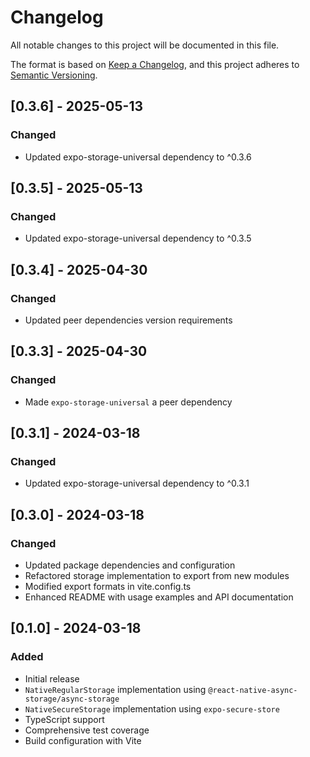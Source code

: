 # Changelog

All notable changes to this project will be documented in this file.

The format is based on [Keep a Changelog](https://keepachangelog.com/en/1.0.0/),
and this project adheres to [Semantic Versioning](https://semver.org/spec/v2.0.0.html).

## [0.3.6] - 2025-05-13

### Changed

- Updated expo-storage-universal dependency to ^0.3.6

## [0.3.5] - 2025-05-13

### Changed

- Updated expo-storage-universal dependency to ^0.3.5

## [0.3.4] - 2025-04-30

### Changed

- Updated peer dependencies version requirements

## [0.3.3] - 2025-04-30

### Changed

- Made `expo-storage-universal` a peer dependency

## [0.3.1] - 2024-03-18

### Changed

- Updated expo-storage-universal dependency to ^0.3.1

## [0.3.0] - 2024-03-18

### Changed

- Updated package dependencies and configuration
- Refactored storage implementation to export from new modules
- Modified export formats in vite.config.ts
- Enhanced README with usage examples and API documentation

## [0.1.0] - 2024-03-18

### Added

- Initial release
- `NativeRegularStorage` implementation using `@react-native-async-storage/async-storage`
- `NativeSecureStorage` implementation using `expo-secure-store`
- TypeScript support
- Comprehensive test coverage
- Build configuration with Vite
